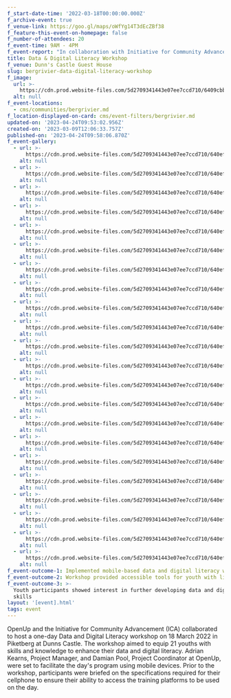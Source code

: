```yaml
---
f_start-date-time: '2022-03-18T00:00:00.000Z'
f_archive-event: true
f_venue-link: https://goo.gl/maps/oWfYg14T3dEcZBf38
f_feature-this-event-on-homepage: false
f_number-of-attendees: 20
f_event-time: 9AM - 4PM
f_event-report: "In collaboration with Initiative for Community Advancement (ICA), OpenUp hosted a one day Data and Digital Literacy workshop in Piketberg, at Dunns Castle. A total of 21 youth attended this workshop on 18 March 2022. Facilitated by Adrian Kearns (Project Manager at OpenUp) and Damian Pool (Project Coordinator at OpenUp), the two set out to implement the day's programme using mobile devices. Participants were briefed before the day of the workshop of the specifications required of their cellphone to ensure their ability to access the platforms to be used for training on the day.\n\n‍\n\n‍\n\n![](/assets/images/downloaded/644646ed0aee6183d221eac0_IMG_5509.jpg)\n\nThe workshop was implemented, with participants using their smartphones. No computers or tablets were used. This is a first for the programme, project and potentially the organisation.\_\n\nWhy this an important outcome to note in this report, is given the reality that 77% of young people in Bergrivier do not have access to internet and very few own computers or laptops in their homes. Approximately 12% of youth use their cellphone to access the internet, and 42% of population use their cellphone to access the internet, making sure the workshop can be presented in a manner that the tools are accessible and usable on a cellphone becomes increasingly important.\_\n\n![](/assets/images/downloaded/644646a07ee39373531e51a0_IMG_5488.jpg)\n\nThe youth who attended the workshop are keen to further their data and digital skills. Beyond this, the relationship between OpenUp and ICA continues to strengthen citizen engagement in Bergrivier. Youth constitutes just over a third of South Africa’s population (39%), while in Bergrivier this number is quite similar at 34%, 5% less. Through the Citizen Engagement Programme, OpenUp will continue to engage youth in Bergrivier in areas of capacity building as well as access to data to formulate more constructive inputs in public participation processes.\n\n‍\n\n[To access the workshop report click here](https://drive.google.com/file/d/10F-PIoo01p5_znL-7JHInwQeBZJJfYRR/view?usp=share_link)\n\n‍"
title: Data & Digital Literacy Workshop
f_venue: Dunn's Castle Guest House
slug: bergrivier-data-digital-literacy-workshop
f_image:
  url: >-
    https://cdn.prod.website-files.com/5d2709341443e07ee7ccd710/6409cbb003956f95daa72d8e_IMG_5445%20(1).jpg
  alt: null
f_event-locations:
  - cms/communities/bergrivier.md
f_location-displayed-on-card: cms/event-filters/bergrivier.md
updated-on: '2023-04-24T09:53:02.956Z'
created-on: '2023-03-09T12:06:33.757Z'
published-on: '2023-04-24T09:58:06.870Z'
f_event-gallery:
  - url: >-
      https://cdn.prod.website-files.com/5d2709341443e07ee7ccd710/640ef30d11dfc2f4ced7c5c4_IMG_5525.jpg
    alt: null
  - url: >-
      https://cdn.prod.website-files.com/5d2709341443e07ee7ccd710/640ef5f80a13257cd1c56871_IMG_5510.jpg
    alt: null
  - url: >-
      https://cdn.prod.website-files.com/5d2709341443e07ee7ccd710/640ef5f8af602a2ef3403839_IMG_5514.jpg
    alt: null
  - url: >-
      https://cdn.prod.website-files.com/5d2709341443e07ee7ccd710/640ef3218dd263ccda001726_IMG_5526.jpg
    alt: null
  - url: >-
      https://cdn.prod.website-files.com/5d2709341443e07ee7ccd710/640ef5f83758290219e0bd04_IMG_5531.jpg
    alt: null
  - url: >-
      https://cdn.prod.website-files.com/5d2709341443e07ee7ccd710/640ef5f80a13259582c56932_IMG_5534.jpg
    alt: null
  - url: >-
      https://cdn.prod.website-files.com/5d2709341443e07ee7ccd710/640ef5f8b2e79059d114a3bc_IMG_5541.jpg
    alt: null
  - url: >-
      https://cdn.prod.website-files.com/5d2709341443e07ee7ccd710/640ef5f7aceaddf7d1e4710e_IMG_5550.jpg
    alt: null
  - url: >-
      https://cdn.prod.website-files.com/5d2709341443e07ee7ccd710/640ef5f811dfc28824db9e51_IMG_5551.jpg
    alt: null
  - url: >-
      https://cdn.prod.website-files.com/5d2709341443e07ee7ccd710/640ef5f70a13251787c5685e_IMG_5553.jpg
    alt: null
  - url: >-
      https://cdn.prod.website-files.com/5d2709341443e07ee7ccd710/640ef5f7b2e790b5c514a065_IMG_5568.jpg
    alt: null
  - url: >-
      https://cdn.prod.website-files.com/5d2709341443e07ee7ccd710/640ef5f73758296138e0bbb8_IMG_5570.jpg
    alt: null
  - url: >-
      https://cdn.prod.website-files.com/5d2709341443e07ee7ccd710/640ef3138dd2635d310002c5_IMG_5576.jpg
    alt: null
  - url: >-
      https://cdn.prod.website-files.com/5d2709341443e07ee7ccd710/640ef3130a13257220c171a2_IMG_5442.jpg
    alt: null
  - url: >-
      https://cdn.prod.website-files.com/5d2709341443e07ee7ccd710/640ef3139201cf6b6b95aba1_IMG_5445.jpg
    alt: null
  - url: >-
      https://cdn.prod.website-files.com/5d2709341443e07ee7ccd710/640ef31393b342399962c9d1_IMG_5450.jpg
    alt: null
  - url: >-
      https://cdn.prod.website-files.com/5d2709341443e07ee7ccd710/640ef313af602a80193e5619_IMG_5451.jpg
    alt: null
  - url: >-
      https://cdn.prod.website-files.com/5d2709341443e07ee7ccd710/640ef313d5a37f3276c805f9_IMG_5488.jpg
    alt: null
  - url: >-
      https://cdn.prod.website-files.com/5d2709341443e07ee7ccd710/640ef3278dd263e277001ef4_IMG_5498.jpg
    alt: null
  - url: >-
      https://cdn.prod.website-files.com/5d2709341443e07ee7ccd710/640ef30dd5a37f15a4c7f3a7_IMG_5499.jpg
    alt: null
  - url: >-
      https://cdn.prod.website-files.com/5d2709341443e07ee7ccd710/640ef30d0a13250058c16c49_IMG_5507.jpg
    alt: null
  - url: >-
      https://cdn.prod.website-files.com/5d2709341443e07ee7ccd710/640ef30dd7ce7f9b2b28475d_IMG_5509.jpg
    alt: null
f_event-outcome-1: Implemented mobile-based data and digital literacy workshop for 21 youth.
f_event-outcome-2: Workshop provided accessible tools for youth with limited internet access.
f_event-outcome-3: >-
  Youth participants showed interest in further developing data and digital
  skills
layout: '[event].html'
tags: event
---
```


OpenUp and the Initiative for Community Advancement (ICA) collaborated to host a one-day Data and Digital Literacy workshop on 18 March 2022 in Piketberg at Dunns Castle. The workshop aimed to equip 21 youths with skills and knowledge to enhance their data and digital literacy. Adrian Kearns, Project Manager, and Damian Pool, Project Coordinator at OpenUp, were set to facilitate the day's program using mobile devices. Prior to the workshop, participants were briefed on the specifications required for their cellphone to ensure their ability to access the training platforms to be used on the day.

‍
